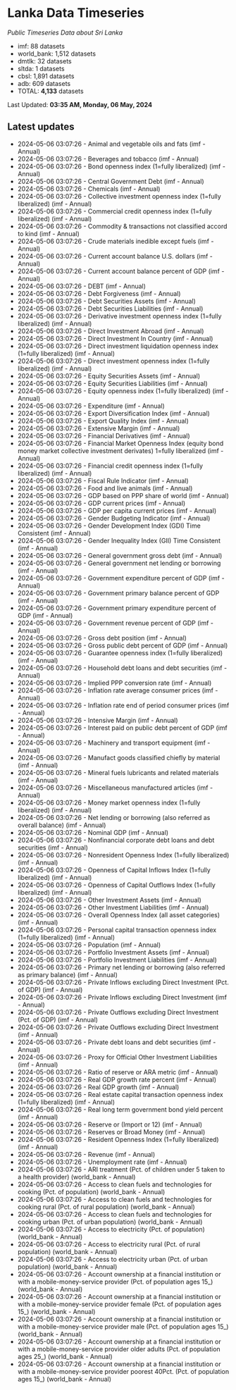 # Lanka Data Timeseries
*Public Timeseries Data about Sri Lanka*

* imf: 88 datasets
* world_bank: 1,512 datasets
* dmtlk: 32 datasets
* sltda: 1 datasets
* cbsl: 1,891 datasets
* adb: 609 datasets
* TOTAL: **4,133** datasets

Last Updated: **03:35 AM, Monday, 06 May, 2024**

## Latest updates

* 2024-05-06 03:07:26 - Animal and vegetable oils and fats (imf - Annual)
* 2024-05-06 03:07:26 - Beverages and tobacco (imf - Annual)
* 2024-05-06 03:07:26 - Bond openness index (1=fully liberalized) (imf - Annual)
* 2024-05-06 03:07:26 - Central Government Debt (imf - Annual)
* 2024-05-06 03:07:26 - Chemicals (imf - Annual)
* 2024-05-06 03:07:26 - Collective investment openness index (1=fully liberalized) (imf - Annual)
* 2024-05-06 03:07:26 - Commercial credit openness index (1=fully liberalized) (imf - Annual)
* 2024-05-06 03:07:26 - Commodity & transactions not classified accord to kind (imf - Annual)
* 2024-05-06 03:07:26 - Crude materials inedible except fuels (imf - Annual)
* 2024-05-06 03:07:26 - Current account balance U.S. dollars (imf - Annual)
* 2024-05-06 03:07:26 - Current account balance percent of GDP (imf - Annual)
* 2024-05-06 03:07:26 - DEBT (imf - Annual)
* 2024-05-06 03:07:26 - Debt Forgiveness (imf - Annual)
* 2024-05-06 03:07:26 - Debt Securities Assets (imf - Annual)
* 2024-05-06 03:07:26 - Debt Securities Liabilities (imf - Annual)
* 2024-05-06 03:07:26 - Derivative investment openness index (1=fully liberalized) (imf - Annual)
* 2024-05-06 03:07:26 - Direct Investment Abroad (imf - Annual)
* 2024-05-06 03:07:26 - Direct Investment In Country (imf - Annual)
* 2024-05-06 03:07:26 - Direct investment liquidation openness index (1=fully liberalized) (imf - Annual)
* 2024-05-06 03:07:26 - Direct investment openness index (1=fully liberalized) (imf - Annual)
* 2024-05-06 03:07:26 - Equity Securities Assets (imf - Annual)
* 2024-05-06 03:07:26 - Equity Securities Liabilities (imf - Annual)
* 2024-05-06 03:07:26 - Equity openness index (1=fully liberalized) (imf - Annual)
* 2024-05-06 03:07:26 - Expenditure (imf - Annual)
* 2024-05-06 03:07:26 - Export Diversification Index (imf - Annual)
* 2024-05-06 03:07:26 - Export Quality Index (imf - Annual)
* 2024-05-06 03:07:26 - Extensive Margin (imf - Annual)
* 2024-05-06 03:07:26 - Financial Derivatives (imf - Annual)
* 2024-05-06 03:07:26 - Financial Market Openness Index (equity bond money market collective investment derivates) 1=fully liberalized (imf - Annual)
* 2024-05-06 03:07:26 - Financial credit openness index (1=fully liberalized) (imf - Annual)
* 2024-05-06 03:07:26 - Fiscal Rule Indicator (imf - Annual)
* 2024-05-06 03:07:26 - Food and live animals (imf - Annual)
* 2024-05-06 03:07:26 - GDP based on PPP share of world (imf - Annual)
* 2024-05-06 03:07:26 - GDP current prices (imf - Annual)
* 2024-05-06 03:07:26 - GDP per capita current prices (imf - Annual)
* 2024-05-06 03:07:26 - Gender Budgeting Indicator (imf - Annual)
* 2024-05-06 03:07:26 - Gender Development Index (GDI) Time Consistent (imf - Annual)
* 2024-05-06 03:07:26 - Gender Inequality Index (GII) Time Consistent (imf - Annual)
* 2024-05-06 03:07:26 - General government gross debt (imf - Annual)
* 2024-05-06 03:07:26 - General government net lending or borrowing (imf - Annual)
* 2024-05-06 03:07:26 - Government expenditure percent of GDP (imf - Annual)
* 2024-05-06 03:07:26 - Government primary balance percent of GDP (imf - Annual)
* 2024-05-06 03:07:26 - Government primary expenditure percent of GDP (imf - Annual)
* 2024-05-06 03:07:26 - Government revenue percent of GDP (imf - Annual)
* 2024-05-06 03:07:26 - Gross debt position (imf - Annual)
* 2024-05-06 03:07:26 - Gross public debt percent of GDP (imf - Annual)
* 2024-05-06 03:07:26 - Guarantee openness index (1=fully liberalized) (imf - Annual)
* 2024-05-06 03:07:26 - Household debt loans and debt securities (imf - Annual)
* 2024-05-06 03:07:26 - Implied PPP conversion rate (imf - Annual)
* 2024-05-06 03:07:26 - Inflation rate average consumer prices (imf - Annual)
* 2024-05-06 03:07:26 - Inflation rate end of period consumer prices (imf - Annual)
* 2024-05-06 03:07:26 - Intensive Margin (imf - Annual)
* 2024-05-06 03:07:26 - Interest paid on public debt percent of GDP (imf - Annual)
* 2024-05-06 03:07:26 - Machinery and transport equipment (imf - Annual)
* 2024-05-06 03:07:26 - Manufact goods classified chiefly by material (imf - Annual)
* 2024-05-06 03:07:26 - Mineral fuels lubricants and related materials (imf - Annual)
* 2024-05-06 03:07:26 - Miscellaneous manufactured articles (imf - Annual)
* 2024-05-06 03:07:26 - Money market openness index (1=fully liberalized) (imf - Annual)
* 2024-05-06 03:07:26 - Net lending or borrowing (also referred as overall balance) (imf - Annual)
* 2024-05-06 03:07:26 - Nominal GDP (imf - Annual)
* 2024-05-06 03:07:26 - Nonfinancial corporate debt loans and debt securities (imf - Annual)
* 2024-05-06 03:07:26 - Nonresident Openness Index (1=fully liberalized) (imf - Annual)
* 2024-05-06 03:07:26 - Openness of Capital Inflows Index (1=fully liberalized) (imf - Annual)
* 2024-05-06 03:07:26 - Openness of Capital Outflows Index (1=fully liberalized) (imf - Annual)
* 2024-05-06 03:07:26 - Other Investment Assets (imf - Annual)
* 2024-05-06 03:07:26 - Other Investment Liabilities (imf - Annual)
* 2024-05-06 03:07:26 - Overall Openness Index (all asset categories) (imf - Annual)
* 2024-05-06 03:07:26 - Personal capital transaction openness index (1=fully liberalized) (imf - Annual)
* 2024-05-06 03:07:26 - Population (imf - Annual)
* 2024-05-06 03:07:26 - Portfolio Investment Assets (imf - Annual)
* 2024-05-06 03:07:26 - Portfolio Investment Liabilities (imf - Annual)
* 2024-05-06 03:07:26 - Primary net lending or borrowing (also referred as primary balance) (imf - Annual)
* 2024-05-06 03:07:26 - Private Inflows excluding Direct Investment (Pct. of GDP) (imf - Annual)
* 2024-05-06 03:07:26 - Private Inflows excluding Direct Investment (imf - Annual)
* 2024-05-06 03:07:26 - Private Outflows excluding Direct Investment (Pct. of GDP) (imf - Annual)
* 2024-05-06 03:07:26 - Private Outflows excluding Direct Investment (imf - Annual)
* 2024-05-06 03:07:26 - Private debt loans and debt securities (imf - Annual)
* 2024-05-06 03:07:26 - Proxy for Official Other Investment Liabilities (imf - Annual)
* 2024-05-06 03:07:26 - Ratio of reserve or ARA metric (imf - Annual)
* 2024-05-06 03:07:26 - Real GDP growth rate percent (imf - Annual)
* 2024-05-06 03:07:26 - Real GDP growth (imf - Annual)
* 2024-05-06 03:07:26 - Real estate capital transaction openness index (1=fully liberalized) (imf - Annual)
* 2024-05-06 03:07:26 - Real long term government bond yield percent (imf - Annual)
* 2024-05-06 03:07:26 - Reserve or (Import or 12) (imf - Annual)
* 2024-05-06 03:07:26 - Reserves or Broad Money (imf - Annual)
* 2024-05-06 03:07:26 - Resident Openness Index (1=fully liberalized) (imf - Annual)
* 2024-05-06 03:07:26 - Revenue (imf - Annual)
* 2024-05-06 03:07:26 - Unemployment rate (imf - Annual)
* 2024-05-06 03:07:26 - ARI treatment (Pct. of children under 5 taken to a health provider) (world_bank - Annual)
* 2024-05-06 03:07:26 - Access to clean fuels and technologies for cooking (Pct. of population) (world_bank - Annual)
* 2024-05-06 03:07:26 - Access to clean fuels and technologies for cooking rural (Pct. of rural population) (world_bank - Annual)
* 2024-05-06 03:07:26 - Access to clean fuels and technologies for cooking urban (Pct. of urban population) (world_bank - Annual)
* 2024-05-06 03:07:26 - Access to electricity (Pct. of population) (world_bank - Annual)
* 2024-05-06 03:07:26 - Access to electricity rural (Pct. of rural population) (world_bank - Annual)
* 2024-05-06 03:07:26 - Access to electricity urban (Pct. of urban population) (world_bank - Annual)
* 2024-05-06 03:07:26 - Account ownership at a financial institution or with a mobile-money-service provider (Pct. of population ages 15_) (world_bank - Annual)
* 2024-05-06 03:07:26 - Account ownership at a financial institution or with a mobile-money-service provider female (Pct. of population ages 15_) (world_bank - Annual)
* 2024-05-06 03:07:26 - Account ownership at a financial institution or with a mobile-money-service provider male (Pct. of population ages 15_) (world_bank - Annual)
* 2024-05-06 03:07:26 - Account ownership at a financial institution or with a mobile-money-service provider older adults (Pct. of population ages 25_) (world_bank - Annual)
* 2024-05-06 03:07:26 - Account ownership at a financial institution or with a mobile-money-service provider poorest 40Pct. (Pct. of population ages 15_) (world_bank - Annual)